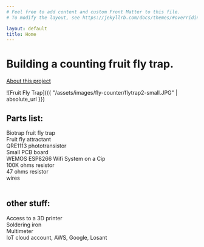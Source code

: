 ```yaml
---
# Feel free to add content and custom Front Matter to this file.
# To modify the layout, see https://jekyllrb.com/docs/themes/#overriding-theme-defaults

layout: default
title: Home
---
```


<h1>
Building a counting fruit fly trap.
</h1>

[About this project](/fly-counter/about)

![Fruit Fly Trap]({{ "/assets/images/fly-counter/flytrap2-small.JPG" | absolute_url }})

<h2>
Parts list:
</h2>

Biotrap fruit fly trap<br>
Fruit fly attractant<br>
QRE1113 phototransistor<br>
Small PCB board<br>
WEMOS ESP8266 Wifi System on a Cip<br>
100K ohms resistor<br>
47 ohms resistor<br>
wires<br>
<br>
<h2>
other stuff:
</h2>
Access to a 3D printer<br>
Soldering iron<br>
Multimeter<br>
IoT cloud account, AWS, Google, Losant<br>
<br>

